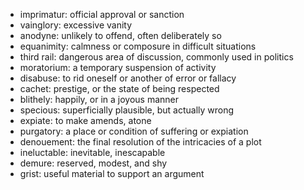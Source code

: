 * imprimatur: official approval or sanction
* vainglory: excessive vanity
* anodyne: unlikely to offend, often deliberately so
* equanimity: calmness or composure in difficult situations
* third rail: dangerous area of discussion, commonly used in politics
* moratorium: a temporary suspension of activity
* disabuse: to rid oneself or another of error or fallacy
* cachet: prestige, or the state of being respected
* blithely: happily, or in a joyous manner
* specious: superficially plausible, but actually wrong
* expiate: to make amends, atone
* purgatory: a place or condition of suffering or expiation
* denouement: the final resolution of the intricacies of a plot
* ineluctable: inevitable, inescapable
* demure: reserved, modest, and shy
* grist: useful material to support an argument

